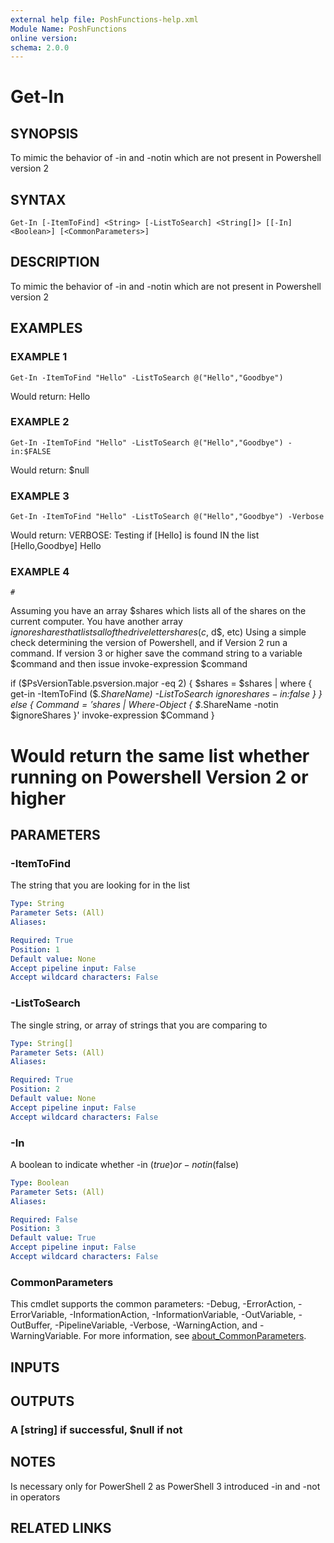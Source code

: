 ```yaml
---
external help file: PoshFunctions-help.xml
Module Name: PoshFunctions
online version:
schema: 2.0.0
---
```


# Get-In

## SYNOPSIS
To mimic the behavior of -in and -notin which are not present in Powershell version 2

## SYNTAX

```
Get-In [-ItemToFind] <String> [-ListToSearch] <String[]> [[-In] <Boolean>] [<CommonParameters>]
```

## DESCRIPTION
To mimic the behavior of -in and -notin which are not present in Powershell version 2

## EXAMPLES

### EXAMPLE 1
```
Get-In -ItemToFind "Hello" -ListToSearch @("Hello","Goodbye")
```

Would return:
Hello

### EXAMPLE 2
```
Get-In -ItemToFind "Hello" -ListToSearch @("Hello","Goodbye") -in:$FALSE
```

Would return:
$null

### EXAMPLE 3
```
Get-In -ItemToFind "Hello" -ListToSearch @("Hello","Goodbye") -Verbose
```

Would return:
VERBOSE: Testing if \[Hello\] is found IN the list \[Hello,Goodbye\]
Hello

### EXAMPLE 4
```
#
```

Assuming you have an array $shares which lists all of the shares on the current computer.
You have another array $ignoreshares that lists all of the drive letter shares (c$, d$, etc)
Using a simple check determining the version of Powershell, and if Version 2 run a command.
If version 3 or higher save the command string to a variable $command and then issue invoke-expression $command

if ($PsVersionTable.psversion.major -eq 2) {
    $shares = $shares | where { get-in -ItemToFind ($_.ShareName) -ListToSearch $ignoreshares -in:$false }
} else {
    $Command = '$shares | Where-Object { $_.ShareName -notin $ignoreShares }'
    invoke-expression $Command
}

# Would return the same list whether running on Powershell Version 2 or higher

## PARAMETERS

### -ItemToFind
The string that you are looking for in the list

```yaml
Type: String
Parameter Sets: (All)
Aliases:

Required: True
Position: 1
Default value: None
Accept pipeline input: False
Accept wildcard characters: False
```

### -ListToSearch
The single string, or array of strings that you are comparing to

```yaml
Type: String[]
Parameter Sets: (All)
Aliases:

Required: True
Position: 2
Default value: None
Accept pipeline input: False
Accept wildcard characters: False
```

### -In
A boolean to indicate whether -in ($true) or -notin ($false)

```yaml
Type: Boolean
Parameter Sets: (All)
Aliases:

Required: False
Position: 3
Default value: True
Accept pipeline input: False
Accept wildcard characters: False
```

### CommonParameters
This cmdlet supports the common parameters: -Debug, -ErrorAction, -ErrorVariable, -InformationAction, -InformationVariable, -OutVariable, -OutBuffer, -PipelineVariable, -Verbose, -WarningAction, and -WarningVariable. For more information, see [about_CommonParameters](http://go.microsoft.com/fwlink/?LinkID=113216).

## INPUTS

## OUTPUTS

### A [string] if successful, $null if not
## NOTES
Is necessary only for PowerShell 2 as PowerShell 3 introduced -in and -not in operators

## RELATED LINKS
